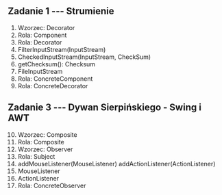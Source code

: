 ## Zadanie 1 --- Strumienie
1) Wzorzec: Decorator
2) Rola: Component
3) Rola: Decorator
4) FilterInputStream(InputStream)
5) CheckedInputStream(InputStream, CheckSum)
6) getChecksum(): Checksum
7) FileInputStream
8) Rola: ConcreteComponent
9) Rola: ConcreteDecorator

## Zadanie 3 --- Dywan Sierpińskiego - Swing i AWT
10) Wzorzec: Composite
11) Rola: Composite
12) Wzorzec: Observer
13) Rola: Subject
14) addMouseListener(MouseListener)
	addActionListener(ActionListener)
15) MouseListener
16) ActionListener
17) Rola: ConcreteObserver
